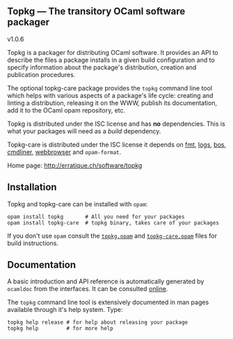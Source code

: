 Topkg — The transitory OCaml software packager
-------------------------------------------------------------------------------
v1.0.6

Topkg is a packager for distributing OCaml software. It provides an
API to describe the files a package installs in a given build
configuration and to specify information about the package's
distribution, creation and publication procedures.

The optional topkg-care package provides the `topkg` command line tool
which helps with various aspects of a package's life cycle: creating
and linting a distribution, releasing it on the WWW, publish its
documentation, add it to the OCaml opam repository, etc.

Topkg is distributed under the ISC license and has **no**
dependencies. This is what your packages will need as a *build*
dependency.

Topkg-care is distributed under the ISC license it depends on
[fmt][fmt], [logs][logs], [bos][bos], [cmdliner][cmdliner],
[webbrowser][webbrowser] and `opam-format`.

[fmt]: http://erratique.ch/software/fmt
[logs]: http://erratique.ch/software/logs
[bos]: http://erratique.ch/software/bos
[cmdliner]: http://erratique.ch/software/cmdliner
[webbrowser]: http://erratique.ch/software/webbrowser

Home page: http://erratique.ch/software/topkg  

## Installation

Topkg and topkg-care can be installed with `opam`:

    opam install topkg       # All you need for your packages
    opam install topkg-care  # topkg binary, takes care of your packages
    
If you don't use `opam` consult the [`topkg.opam`](topkg.opam) and
[`topkg-care.opam`](topkg-care.opam) files for build instructions.

## Documentation

A basic introduction and API reference is automatically generated by
`ocamldoc` from the interfaces. It can be consulted [online][doc].

The `topkg` command line tool is extensively documented in man pages
available through it's help system. Type:

```
topkg help release # for help about releasing your package
topkg help         # for more help
```

[doc]: http://erratique.ch/software/topkg/doc
